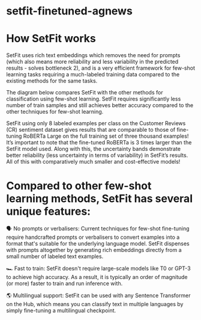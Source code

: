 # setfit-finetuned-agnews

# How SetFit works
SetFit uses rich text embeddings which removes the need for prompts (which also means more reliability and less variability in the predicted results - solves bottleneck 2), and is a very efficient framework for few-shot learning tasks requiring a much-labeled training data compared to the existing methods for the same tasks.‍

The diagram below compares SetFit with the other methods for classification using few-shot learning. SetFit requires significantly less number of train samples and still achieves better accuracy compared to the other techniques for few-shot learning. ‍

SetFit using only 8 labeled examples per class on the Customer Reviews (CR) sentiment dataset gives results that are comparable to those of fine-tuning RoBERTa Large on the full training set of three thousand examples! It’s important to note that the fine-tuned RoBERTa is 3 times larger than the SetFit model used. Along with this, the uncertainty bands demonstrate better reliability (less uncertainty in terms of variability) in SetFit’s results. All of this with comparatively much smaller and cost-effective models!


# Compared to other few-shot learning methods, SetFit has several unique features:

🗣 No prompts or verbalisers: Current techniques for few-shot fine-tuning require handcrafted prompts or verbalisers to convert examples into a format that's suitable for the underlying language model. SetFit dispenses with prompts altogether by generating rich embeddings directly from a small number of labeled text examples.

🏎 Fast to train: SetFit doesn't require large-scale models like T0 or GPT-3 to achieve high accuracy. As a result, it is typically an order of magnitude (or more) faster to train and run inference with.

🌎 Multilingual support: SetFit can be used with any Sentence Transformer on the Hub, which means you can classify text in multiple languages by simply fine-tuning a multilingual checkpoint.
